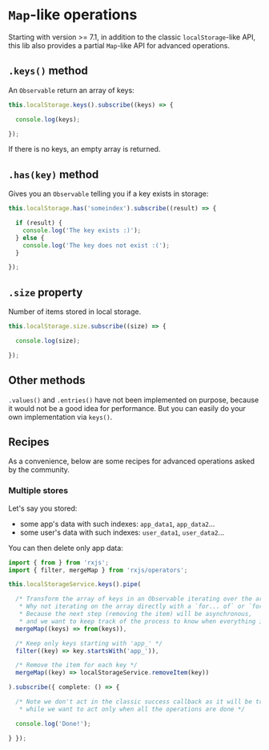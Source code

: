 # `Map`-like operations

Starting with version >= 7.1, in addition to the classic `localStorage`-like API,
this lib also provides a partial `Map`-like API for advanced operations.

## `.keys()` method

An `Observable` return an array of keys:

```typescript
this.localStorage.keys().subscribe((keys) => {

  console.log(keys);

});
```

If there is no keys, an empty array is returned.

## `.has(key)` method

Gives you an `Observable` telling you if a key exists in storage:

```typescript
this.localStorage.has('someindex').subscribe((result) => {

  if (result) {
    console.log('The key exists :)');
  } else {
    console.log('The key does not exist :(');
  }

});
```

## `.size` property

Number of items stored in local storage.

```typescript
this.localStorage.size.subscribe((size) => {

  console.log(size);

});
```

## Other methods

`.values()` and `.entries()` have not been implemented on purpose, because it would not be a good idea for performance.
But you can easily do your own implementation via `keys()`. 

## Recipes

As a convenience, below are some recipes for advanced operations asked by the community.

### Multiple stores

Let's say you stored:
- some app's data with such indexes: `app_data1`, `app_data2`...
- some user's data with such indexes: `user_data1`, `user_data2`...

You can then delete only app data:

```typescript
import { from } from 'rxjs';
import { filter, mergeMap } from 'rxjs/operators';

this.localStorageService.keys().pipe(

  /* Transform the array of keys in an Observable iterating over the array.
   * Why not iterating on the array directly with a `for... of` or `forEach`?
   * Because the next step (removing the item) will be asynchronous,
   * and we want to keep track of the process to know when everything is over  */
  mergeMap((keys) => from(keys)),

  /* Keep only keys starting with 'app_' */
  filter((key) => key.startsWith('app_')),

  /* Remove the item for each key */
  mergeMap((key) => localStorageService.removeItem(key))

).subscribe({ complete: () => {

  /* Note we don't act in the classic success callback as it will be trigerred for each key,
   * while we want to act only when all the operations are done */

  console.log('Done!');

} });
```
